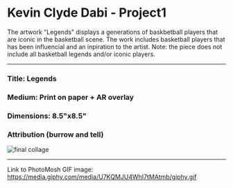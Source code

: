 # Kevin Clyde Dabi - Project1

The artwork "Legends" displays a generations of baskbetball players that are iconic in the basketball scene. The work includes basketball
players that has been influencial and an inpiration to the artist. Note: the piece does not include all basketball legends and/or iconic players.
***

### Title: Legends <br>
### Medium: Print on paper + AR overlay <br>
### Dimensions: 8.5"x8.5" <br>
### Attribution (burrow and tell) <br>

![final collage](https://imgur.com/a/drkPmbL)
***

Link to PhotoMosh GIF image: https://media.giphy.com/media/U7KQMJU4WhI7tMAtmb/giphy.gif
